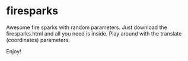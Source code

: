 # firesparks
Awesome fire sparks with random parameters.
Just download the firesparks.html and all you need is inside.
Play around with the translate (coordinates) parameters.

Enjoy!
